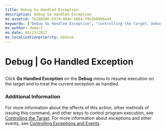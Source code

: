 ```yaml
---
title: Debug Go Handled Exception
description: Debug Go Handled Exception
ms.assetid: f6288286-b57d-484e-b08a-79b2b84b6ea9
keywords: ["Debug Go Handled Exception", "controlling the target, Debug Go Handled Exception", "exceptions, Debug Go Handled Exception"]
ms.author: domars
ms.date: 05/23/2017
ms.localizationpriority: medium
---
```


# Debug | Go Handled Exception


## <span id="ddk_debug_go_handled_exception_dbg"></span><span id="DDK_DEBUG_GO_HANDLED_EXCEPTION_DBG"></span>


Click **Go Handled Exception** on the **Debug** menu to resume execution on the target and to treat the current exception as handled.

### <span id="additional_information"></span><span id="ADDITIONAL_INFORMATION"></span>Additional Information

For more information about the effects of this action, other methods of issuing this command, and other ways to control program execution, see [Controlling the Target](controlling-the-target.md). For more information about exceptions and other events, see [Controlling Exceptions and Events](controlling-exceptions-and-events.md).

 

 





